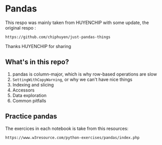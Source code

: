 # Pandas
This respo was mainly taken from HUYENCHIP with some update, the original respo :  
```
https://github.com/chiphuyen/just-pandas-things  
```
Thanks HUYENCHIP for sharing

## What's in this repo?

1. pandas is column-major, which is why row-based operations are slow
2. `SettingWithCopyWarning`, or why we can't have nice things
3. Indexing and slicing
4. Accessors
5. Data exploration
6. Common pitfalls


## Practice pandas

The exercices in each notebook is take from this resources:
```
https://www.w3resource.com/python-exercises/pandas/index.php
```
